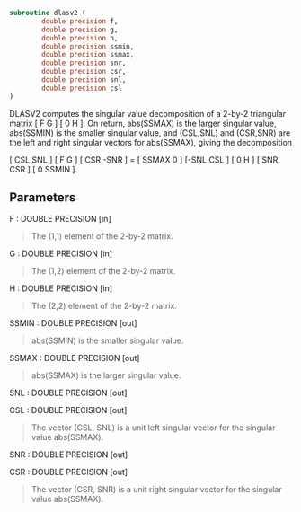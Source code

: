 ```fortran
subroutine dlasv2 (
        double precision f,
        double precision g,
        double precision h,
        double precision ssmin,
        double precision ssmax,
        double precision snr,
        double precision csr,
        double precision snl,
        double precision csl
)
```

DLASV2 computes the singular value decomposition of a 2-by-2
triangular matrix
[  F   G  ]
[  0   H  ].
On return, abs(SSMAX) is the larger singular value, abs(SSMIN) is the
smaller singular value, and (CSL,SNL) and (CSR,SNR) are the left and
right singular vectors for abs(SSMAX), giving the decomposition

[ CSL  SNL ] [  F   G  ] [ CSR -SNR ]  =  [ SSMAX   0   ]
[-SNL  CSL ] [  0   H  ] [ SNR  CSR ]     [  0    SSMIN ].

## Parameters
F : DOUBLE PRECISION [in]
> The (1,1) element of the 2-by-2 matrix.

G : DOUBLE PRECISION [in]
> The (1,2) element of the 2-by-2 matrix.

H : DOUBLE PRECISION [in]
> The (2,2) element of the 2-by-2 matrix.

SSMIN : DOUBLE PRECISION [out]
> abs(SSMIN) is the smaller singular value.

SSMAX : DOUBLE PRECISION [out]
> abs(SSMAX) is the larger singular value.

SNL : DOUBLE PRECISION [out]

CSL : DOUBLE PRECISION [out]
> The vector (CSL, SNL) is a unit left singular vector for the
> singular value abs(SSMAX).

SNR : DOUBLE PRECISION [out]

CSR : DOUBLE PRECISION [out]
> The vector (CSR, SNR) is a unit right singular vector for the
> singular value abs(SSMAX).
